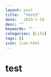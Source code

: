 ```yaml
---
layout: post
title:  "test3"
date:   2019-1-19
desc: ""
keywords: ""
categories: [Life]
tags: []
icon: icon-html
---
```


# test